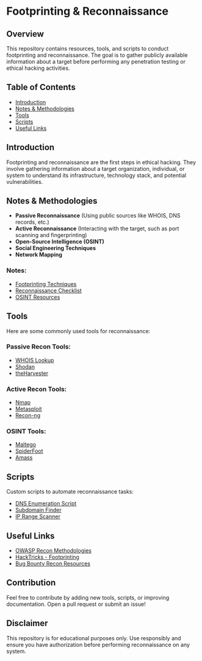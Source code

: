 # Footprinting & Reconnaissance

## Overview
This repository contains resources, tools, and scripts to conduct footprinting and reconnaissance. The goal is to gather publicly available information about a target before performing any penetration testing or ethical hacking activities.

## Table of Contents
- [Introduction](#introduction)
- [Notes & Methodologies](#notes--methodologies)
- [Tools](#tools)
- [Scripts](#scripts)
- [Useful Links](#useful-links)

## Introduction
Footprinting and reconnaissance are the first steps in ethical hacking. They involve gathering information about a target organization, individual, or system to understand its infrastructure, technology stack, and potential vulnerabilities.

## Notes & Methodologies
- **Passive Reconnaissance** (Using public sources like WHOIS, DNS records, etc.)
- **Active Reconnaissance** (Interacting with the target, such as port scanning and fingerprinting)
- **Open-Source Intelligence (OSINT)**
- **Social Engineering Techniques**
- **Network Mapping**

### Notes:
- [Footprinting Techniques](notes/footprinting-techniques.md)
- [Reconnaissance Checklist](notes/recon-checklist.md)
- [OSINT Resources](notes/osint-resources.md)

## Tools
Here are some commonly used tools for reconnaissance:

### Passive Recon Tools:
- [WHOIS Lookup](https://who.is)
- [Shodan](https://www.shodan.io)
- [theHarvester](https://github.com/laramies/theHarvester)

### Active Recon Tools:
- [Nmap](https://nmap.org/)
- [Metasploit](https://www.metasploit.com/)
- [Recon-ng](https://github.com/lanmaster53/recon-ng)

### OSINT Tools:
- [Maltego](https://www.maltego.com/)
- [SpiderFoot](https://github.com/smicallef/spiderfoot)
- [Amass](https://github.com/owasp-amass/amass)

## Scripts
Custom scripts to automate reconnaissance tasks:
- [DNS Enumeration Script](scripts/dns_enum.py)
- [Subdomain Finder](scripts/subdomain_finder.py)
- [IP Range Scanner](scripts/ip_range_scanner.py)

## Useful Links
- [OWASP Recon Methodologies](https://owasp.org/www-project-information-gathering/)
- [HackTricks - Footprinting](https://book.hacktricks.xyz/)
- [Bug Bounty Recon Resources](https://bugbountyforum.com/tools/)

## Contribution
Feel free to contribute by adding new tools, scripts, or improving documentation. Open a pull request or submit an issue!

## Disclaimer
This repository is for educational purposes only. Use responsibly and ensure you have authorization before performing reconnaissance on any system.
